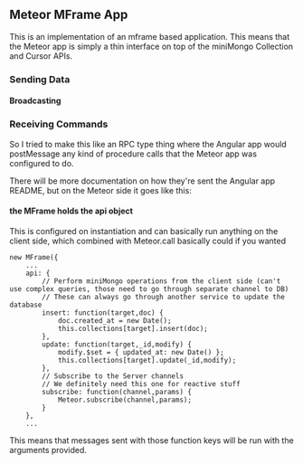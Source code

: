 ## Meteor MFrame App

This is an implementation of an mframe based application.  This means that the Meteor app is simply a thin interface on top of the miniMongo Collection and Cursor APIs.

### Sending Data

#### Broadcasting



### Receiving Commands

So I tried to make this like an RPC type thing where the Angular app would postMessage any kind of procedure calls that the Meteor app was configured to do.

There will be more documentation on how they're sent the Angular app README, but on the Meteor side it goes like this:

#### the MFrame holds the api object
This is configured on instantiation and can basically run anything on the client side, which combined with Meteor.call basically could if you wanted

```
new MFrame({
	...
	api: {
		// Perform miniMongo operations from the client side (can't use complex queries, those need to go through separate channel to DB)
		// These can always go through another service to update the database
		insert: function(target,doc) {
			doc.created_at = new Date();
			this.collections[target].insert(doc);
		},
		update: function(target,_id,modify) {
			modify.$set = { updated_at: new Date() };
			this.collections[target].update(_id,modify);
		},
		// Subscribe to the Server channels
		// We definitely need this one for reactive stuff
		subscribe: function(channel,params) {
			Meteor.subscribe(channel,params);
		}
	},
	...
```

This means that messages sent with those function keys will be run with the arguments provided.